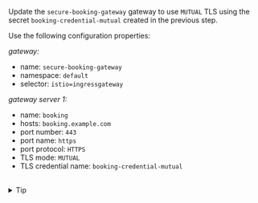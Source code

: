 Update the `secure-booking-gateway` gateway to use `MUTUAL` TLS using 
the secret `booking-credential-mutual` created in the previous step.

Use the following configuration properties:

*gateway:*
* name: `secure-booking-gateway`
* namespace: `default`
* selector: `istio=ingressgateway`

*gateway server 1:*
* name: `booking`
* hosts: `booking.example.com`
* port number: `443`
* port name: `https`
* port protocol: `HTTPS`
* TLS mode: `MUTUAL`
* TLS credential name: `booking-credential-mutual`

<br>
<details><summary>Tip</summary>

```plain
apiVersion: networking.istio.io/v1alpha3
kind: Gateway
metadata:
  name: secure-booking-gateway
spec:
  selector:
    istio: ingressgateway
  servers:
  - port:
      number: 443
      name: https
      protocol: HTTPS
    tls:
      mode: // TODO
      credentialName: // TODO
    hosts:
    - booking.example.com
```{{copy}}
</details>


<br>
<details><summary>Solution</summary>

```plain
apiVersion: networking.istio.io/v1alpha3
kind: Gateway
metadata:
  name: secure-booking-gateway
spec:
  selector:
    istio: ingressgateway
  servers:
  - port:
      number: 443
      name: https
      protocol: HTTPS
    tls:
      mode: MUTUAL
      credentialName: booking-credential-mutual
    hosts:
    - booking.example.com
```{{copy}}
</details>